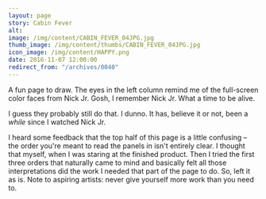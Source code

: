 ```yaml
---
layout: page
story: Cabin Fever
alt:
image: /img/content/CABIN_FEVER_04JPG.jpg
thumb_image: /img/content/thumbs/CABIN_FEVER_04JPG.jpg
icon_image: /img/content/HAPPY.png
date: 2016-11-07 12:00:00
redirect_from: "/archives/0040"
---
```


A fun page to draw. The eyes in the left column remind me of the full-screen color faces from Nick Jr. Gosh, I remember Nick Jr. What a time to be alive.

I guess they probably still do that. I dunno. It has, believe it or not, been a <em>while</em> since I watched Nick Jr.

I heard some feedback that the top half of this page is a little confusing – the order you're meant to read the panels in isn't entirely clear. I thought that myself, when I was staring at the finished product. Then I tried the first three orders that naturally came to mind and basically felt all those interpretations did the work I needed that part of the page to do. So, left it as is. Note to aspiring artists: never give yourself more work than you need to.
